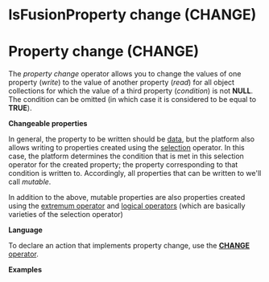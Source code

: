 # lsFusionProperty сhange (CHANGE)

# Property сhange (CHANGE)

The *property change* operator allows you to change the values of one property (*write*) to the value of another property (*read*) for all object collections for which the value of a third property (*condition*) is not **NULL**. The condition can be omitted (in which case it is considered to be equal to **TRUE**).

**Changeable properties**

In general, the property to be written should be [data](lsFusionData_properties_DATA_.md), but the platform also allows writing to properties created using the [selection](lsFusionSelection_CASE_IF_MULTI_OVERRIDE_EXCLUSIVE_.md) operator. In this case, the platform determines the condition that is met in this selection operator for the created property; the property corresponding to that condition is written to. Accordingly, all properties that can be written to we'll call *mutable*.

In addition to the above, mutable properties are also properties created using the [extremum operator](lsFusionExtremum_MAX_MIN_.md) and [logical operators](lsFusionLogical_operators_AND_OR_NOT_XOR_.md) (which are basically varieties of the selection operator)

**Language**

To declare an action that implements property change, use the [**CHANGE** operator](lsFusionCHANGE_operator.md).

**Examples**



